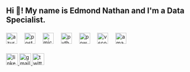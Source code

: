 <h2 align="left">Hi 👋! My name is Edmond Nathan and I'm a Data Specialist.</h2>

###

<div align="left">
  <img src="https://skillicons.dev/icons?i=azure" height="30" alt="azure logo"  />
  <img width="12" />
  <img src="https://cdn.simpleicons.org/postgresql/4169E1" height="30" alt="postgresql logo"  />
  <img width="12" />
  <img src="https://cdn.jsdelivr.net/gh/devicons/devicon/icons/microsoftsqlserver/microsoftsqlserver-plain.svg" height="30" alt="microsoftsqlserver logo"  />
  <img width="12" />
  <img src="https://cdn.simpleicons.org/python/3776AB" height="30" alt="python logo"  />
  <img width="12" />
  <img src="https://skillicons.dev/icons?i=powershell" height="30" alt="powershell logo"  />
  <img width="12" />
  <img src="https://skillicons.dev/icons?i=vscode" height="30" alt="vscode logo"  />
  <img width="12" />
  <img src="https://skillicons.dev/icons?i=aws" height="30" alt="amazonwebservices logo"  />
</div>

###

<div align="left">
  <a href="https://www.linkedin.com/in/edmond-nathan/" target="_blank">
    <img src="https://img.shields.io/static/v1?message=Connect&logo=linkedin&label=LinkedIn&color=6c757d&logoColor=white&labelColor=0077B5&style=flat" height="32" alt="linkedin logo"  />
  </a>
  <a href="edmondnathant@gmail.com" target="_blank">
    <img src="https://img.shields.io/static/v1?message=Contact&logo=gmail&label=Gmail&color=778da9&logoColor=white&labelColor=D14836&style=flat" height="32" alt="gmail logo"  />
  </a>
  <a href="https://x.com/EstyleDrive?t=iT-SRjVaCuYJzkrQsvAb4Q&s=09" target="_blank">
    <img src="https://img.shields.io/static/v1?message=Connect&logo=twitter&label=Twitter&color=778da9&logoColor=white&labelColor=1DA1F2&style=flat" height="32" alt="twitter logo"  />
  </a>
</div>

###
